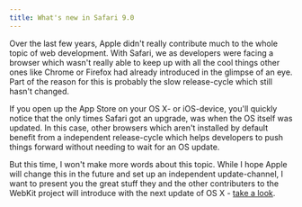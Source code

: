 ```yaml
---
title: What's new in Safari 9.0
---
```


Over the last few years, Apple didn't really contribute much to the whole topic of web development. With Safari, we as developers were facing a browser which wasn't really able to keep up with all the cool things other ones like Chrome or Firefox had already introduced in the glimpse of an eye. Part of the reason for this is probably the slow release-cycle which still hasn't changed.

If you open up the App Store on your OS X- or iOS-device, you'll quickly notice that the only times Safari got an upgrade, was when the OS itself was updated. In this case, other browsers which aren't installed by default benefit from a independent release-cycle which helps developers to push things forward without needing to wait for an OS update.

But this time, I won't make more words about this topic. While I hope Apple will change this in the future and set up an independent update-channel, I want to present you the great stuff they and the other contributers to the WebKit project will introduce with the next update of OS X - [take a look][1].

[1]: https://developer.apple.com/library/prerelease/mac/releasenotes/General/WhatsNewInSafari/Articles/Safari_9.html